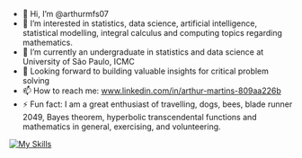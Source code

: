 - 👋 Hi, I’m @arthurmfs07
- 👀 I’m interested in statistics, data science, artificial intelligence, statistical modelling, integral calculus and computing topics regarding mathematics.  
- 🌱 I’m currently an undergraduate in statistics and data science at University of São Paulo, ICMC
- 💞️ Looking forward to building valuable insights for critical problem solving
- 📫 How to reach me: www.linkedin.com/in/arthur-martins-809aa226b
- ⚡ Fun fact: I am a great enthusiast of travelling, dogs, bees, blade runner 2049, Bayes theorem, hyperbolic transcendental functions and mathematics in general, exercising, and volunteering.

[![My Skills](https://skillicons.dev/icons?i=py,pytorch,NumPy,sklearn,r,vscode,matlab,latex,github,git)](https://skillicons.dev)
<!---
arthurmfs07/arthurmfs07 is a ✨ special ✨ repository because its `README.md` (this file) appears on your GitHub profile.
You can click the Preview link to take a look at your changes.
--->
